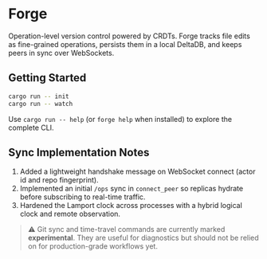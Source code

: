 # Forge

Operation-level version control powered by CRDTs. Forge tracks file edits as fine-grained operations, persists them in a local DeltaDB, and keeps peers in sync over WebSockets.

## Getting Started

```bash
cargo run -- init
cargo run -- watch
```

Use `cargo run -- help` (or `forge help` when installed) to explore the complete CLI.

## Sync Implementation Notes

  1. Added a lightweight handshake message on WebSocket connect (actor id and repo fingerprint).
  2. Implemented an initial `/ops` sync in `connect_peer` so replicas hydrate before subscribing to real-time traffic.
  3. Hardened the Lamport clock across processes with a hybrid logical clock and remote observation.

> ⚠️ Git sync and time-travel commands are currently marked **experimental**. They are useful for diagnostics but should not be relied on for production-grade workflows yet.
